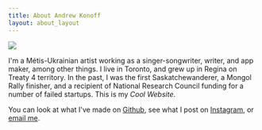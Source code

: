 ```yaml
---
title: About Andrew Konoff
layout: about_layout
---
```

<img class="author" src="{{ '/assets/images/the_author.jpeg' | relative_url }}">

I'm a Métis-Ukrainian artist working as a singer-songwriter, writer, and app maker, among other things. I live in Toronto, and grew up in Regina on Treaty 4 territory. In the past, I was the first Saskatchewanderer, a Mongol Rally finisher, and a recipient of National Research Council funding for a number of failed startups. This is my _Cool Website_.

You can look at what I've made on [Github](https://github.com/andkon), see what I post on [Instagram](https://instagram.com/konoff), or [email me](mailto:andrew.konoff@gmail.com).
